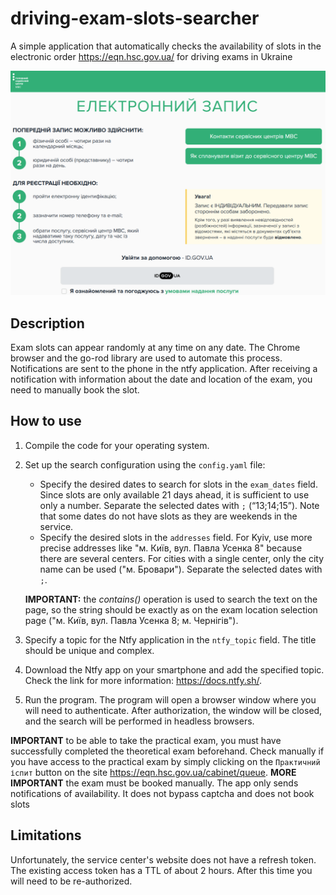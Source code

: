 # driving-exam-slots-searcher

A simple application that automatically checks the availability of slots in the electronic order https://eqn.hsc.gov.ua/
for driving exams in Ukraine

<img src="resourses/mvs-login-page.png" alt="mvs-login-page" width="600"/>

## Description

Exam slots can appear randomly at any time on any date. The Chrome browser and the go-rod library are used to automate
this process. Notifications are sent to the phone in the ntfy application. After receiving a notification with
information about the date and location of the exam, you need to manually book the slot.

## How to use

1. Compile the code for your operating system.
2. Set up the search configuration using the `config.yaml` file:
    - Specify the desired dates to search for slots in the `exam_dates` field. Since slots are only available 21 days
      ahead, it is sufficient to use only a number. Separate the selected dates with `;` (“13;14;15”). Note that some
      dates do not have slots as they are weekends in the service.
    - Specify the desired slots in the `addresses` field. For Kyiv, use more precise addresses like
      "м. Київ, вул. Павла Усенка 8" because there are several centers. For cities with a single center, only the city
      name can be used ("м. Бровари"). Separate the selected dates with `;`.

   **IMPORTANT:** the _contains()_ operation is used to search the text on the page, so the string should be exactly
   as on the exam location selection page ("м. Київ, вул. Павла Усенка 8; м. Чернігів").
3. Specify a topic for the Ntfy application in the `ntfy_topic` field. The title should be unique and complex.
4. Download the Ntfy app on your smartphone and add the specified topic. Check the link for more
   information: https://docs.ntfy.sh/.
5. Run the program. The program will open a browser window where you will need to authenticate. After authorization, the
   window will be closed, and the search will be performed in headless browsers.

**IMPORTANT** to be able to take the practical exam, you must have successfully completed the theoretical exam
beforehand. Check manually if you have access to the practical exam by simply clicking on the `Практичний іспит` button
on the site https://eqn.hsc.gov.ua/cabinet/queue.
**MORE IMPORTANT** the exam must be booked manually. The app only sends notifications of availability. It does not bypass captcha and does not book slots

## Limitations

Unfortunately, the service center's website does not have a refresh token. The existing access token has a TTL of about
2 hours. After this time you will need to be re-authorized.
